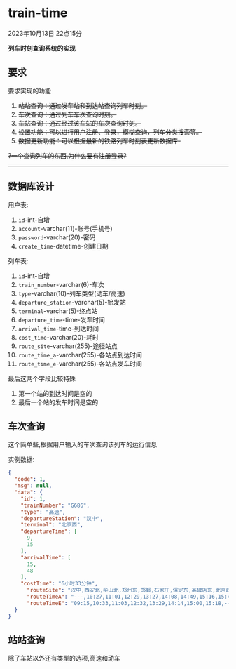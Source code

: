 # train-time

2023年10月13日 22点15分

**列车时刻查询系统的实现**

## 要求

要求实现的功能

1. ~~站站查询：通过发车站和到达站查询列车时刻。~~
2. ~~车次查询：通过列车车次查询时刻。~~
3. ~~车站查询：通过经过该车站的车次查询时刻。~~
4. ~~设置功能：可以进行用户注册、登录，模糊查询，列车分类搜索等。~~
5. ~~数据更新功能：可以根据最新的铁路列车时刻表更新数据库-~~

~~?一个查询列车的东西,为什么要有注册登录?~~

---

## 数据库设计

用户表:

1. `id`-int-自增
2. `account`-varchar(11)-账号(手机号)
3. `password`-varchar(20)-密码
4. `create_time`-datetime-创建日期

列车表:

1. `id`-int-自增
2. `train_number`-varchar(6)-车次
3. `type`-varchar(10)-列车类型(动车/高速)
4. `departure_station`-varchar(5)-始发站
5. `terminal`-varchar(5)-终点站
6. `departure_time`-time-发车时间
7. `arrival_time`-time-到达时间
8. `cost_time`-varchar(20)-耗时
9. `route_site`-varchar(255)-途径站点
10. `route_time_a`-varchar(255)-各站点到达时间
11. `route_time_e`-varchar(255)-各站点发车时间

最后这两个字段比较特殊

1. 第一个站的到达时间是空的
2. 最后一个站的发车时间是空的

## 车次查询

这个简单些,根据用户输入的车次查询该列车的运行信息

实例数据:

```json
{
  "code": 1,
  "msg": null,
  "data": {
    "id": 1,
    "trainNumber": "G686",
    "type": "高速",
    "departureStation": "汉中",
    "terminal": "北京西",
    "departureTime": [
      9,
      15
    ],
    "arrivalTime": [
      15,
      48
    ],
    "costTime": "6小时33分钟",
      "routeSite": "汉中,西安北,华山北,郑州东,邯郸,石家庄,保定东,高碑店东,北京西",
      "routeTimeA": "---,10:27,11:01,12:29,13:27,14:08,14:49,15:16,15:48",
      "routeTimeE": "09:15,10:33,11:03,12:32,13:29,14:14,15:00,15:18,---"
  }
}
```

## 站站查询

除了车站以外还有类型的选项,高速和动车

